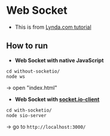 # Web Socket
- This is from [Lynda.com tutorial](https://www.lynda.com/Node-js-tutorials/Node-js-Essential-Training/417077-2.html)
## How to run
* <b>Web Socket with native JavaScript</b>
```
cd without-socketio/
node ws
```
-> open "index.html" <br />

* <b>Web Socket with [socket.io-client](https://www.npmjs.com/package/socket.io-client)</b>
```
cd with-socketio/
node sio-server
```
-> go to <code>http://localhost:3000/</code>

